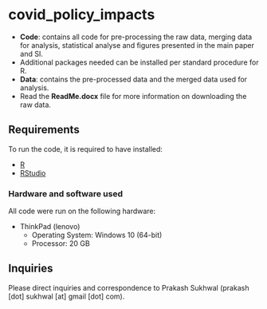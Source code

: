 # covid_policy_impacts
- **Code**: contains all code for pre-processing the raw data, merging data for analysis, statistical analyse and figures presented in the main paper and SI.
- Additional packages needed can be installed per standard procedure for R.
- **Data**: contains the pre-processed data and the merged data used for analysis. 
- Read the **ReadMe.docx** file for more information on downloading the raw data.
## Requirements

To run the code, it is required to have installed:
- [R](https://www.r-project.org/)
- [RStudio](https://www.rstudio.com/)

### Hardware and software used

All code were run on the following hardware:
- ThinkPad (lenovo) 
  - Operating System: Windows 10 (64-bit)
  - Processor: 20 GB

## Inquiries

Please direct inquiries and correspondence to Prakash Sukhwal (prakash [dot] sukhwal [at] gmail [dot] com).
